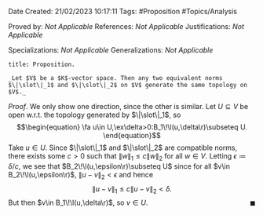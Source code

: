 <div class="topSpace"></div>

Date Created: 21/02/2023 10:17:11
Tags: #Proposition #Topics/Analysis

Proved by: _Not Applicable_
References: _Not Applicable_
Justifications: _Not Applicable_

Specializations: _Not Applicable_
Generalizations: _Not Applicable_

``` ad-Proposition
title: Proposition.

_Let $V$ be a $K$-vector space. Then any two equivalent norms $\|\slot\|_1$ and $\|\slot\|_2$ on $V$ generate the same topology on $V$._

```

_Proof_. We only show one direction, since the other is similar. Let $U\subseteq V$ be open w.r.t. the topology generated by $\|\slot\|_1$, so
$$\begin{equation}
    \fa u\in U,\ex\delta>0:B_1\!\l(u,\delta\r)\subseteq U.
\end{equation}$$
Take $u\in U$. Since $\|\slot\|_1$ and $\|\slot\|_2$ are compatible norms, there exists some $c>0$ such that $\|w\|_1\leq c\|w\|_2$ for all $w\in V$. Letting $\epsilon\coloneqq\delta/c$, we see that $B_2\!\l(u,\epsilon\r)\subseteq U$ since for all $v\in B_2\!\l(u,\epsilon\r)$, $\|u-v\|_2<\epsilon$ and hence
$$\begin{equation}
    \|u-v\|_1\leq c\|u-v\|_2<\delta.
\end{equation}$$
But then $v\in B_1\!\l(u,\delta\r)$, so $v\in U$.<span style="float:right;">$\blacksquare$</span>
